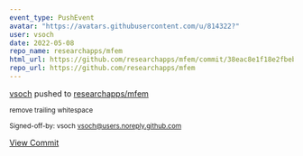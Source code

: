 ```yaml
---
event_type: PushEvent
avatar: "https://avatars.githubusercontent.com/u/814322?"
user: vsoch
date: 2022-05-08
repo_name: researchapps/mfem
html_url: https://github.com/researchapps/mfem/commit/38eac8e1f18e2fbeba94a29431f6967c23b06868
repo_url: https://github.com/researchapps/mfem
---
```


<a href='https://github.com/vsoch' target='_blank'>vsoch</a> pushed to <a href='https://github.com/researchapps/mfem' target='_blank'>researchapps/mfem</a>

<small>remove trailing whitespace

Signed-off-by: vsoch <vsoch@users.noreply.github.com></small>

<a href='https://github.com/researchapps/mfem/commit/38eac8e1f18e2fbeba94a29431f6967c23b06868' target='_blank'>View Commit</a>